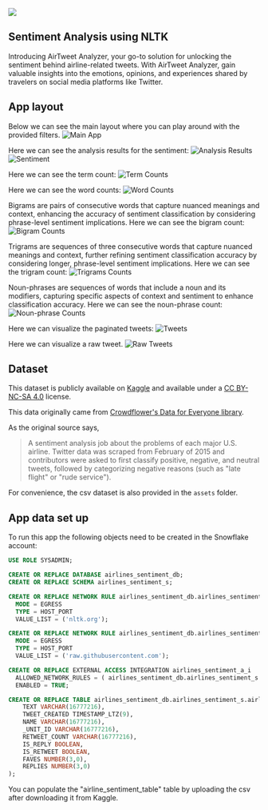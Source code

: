 ![](../shared_assets/sis-header.jpeg)

## Sentiment Analysis using NLTK

Introducing AirTweet Analyzer, your go-to solution for unlocking the sentiment behind airline-related tweets. With AirTweet Analyzer, gain valuable insights into the emotions, opinions, and experiences shared by travelers on social media platforms like Twitter.

## App layout

Below we can see the main layout where you can play around with the provided filters.
![Main App](./assets/app.png)

Here we can see the analysis results for the sentiment:
![Analysis Results](./assets/analysis%20results.png)
![Sentiment](./assets/analysis%20results%20sentiment.png)

Here we can see the term count:
![Term Counts](./assets/term%20counts.png)

Here we can see the word counts:
![Word Counts](./assets/word%20counts.png)

Bigrams are pairs of consecutive words that capture nuanced meanings and context, enhancing the accuracy of sentiment classification by considering phrase-level sentiment implications. Here we can see the bigram count:
![Bigram Counts](./assets/bigram%20counts.png)

Trigrams are sequences of three consecutive words that capture nuanced meanings and context, further refining sentiment classification accuracy by considering longer, phrase-level sentiment implications. Here we can see the trigram count:
![Trigrams Counts](./assets/trigrams%20counts.png)

Noun-phrases are sequences of words that include a noun and its modifiers, capturing specific aspects of context and sentiment to enhance classification accuracy. Here we can see the noun-phrase count:
![Noun-phrase Counts](./assets/noun-phrases%20counts.png)

Here we can visualize the paginated tweets:
![Tweets](./assets/tweets.png)

Here we can visualize a raw tweet.
![Raw Tweets](./assets/raw%20tweets.png)

## Dataset

This dataset is publicly available on [Kaggle](https://www.kaggle.com/datasets/crowdflower/twitter-airline-sentiment) and available under a [CC BY-NC-SA 4.0](https://creativecommons.org/licenses/by-nc-sa/4.0/) license.


This data originally came from [Crowdflower's Data for Everyone library](http://www.crowdflower.com/data-for-everyone).

As the original source says,

> A sentiment analysis job about the problems of each major U.S. airline. Twitter data was scraped from February of 2015 and contributors were asked to first classify positive, negative, and neutral tweets, followed by categorizing negative reasons (such as "late flight" or "rude service").

For convenience, the csv dataset is also provided in the `assets` folder. 

## App data set up

To run this app the following objects need to be created in the Snowflake account:

```sql
USE ROLE SYSADMIN;

CREATE OR REPLACE DATABASE airlines_sentiment_db;
CREATE OR REPLACE SCHEMA airlines_sentiment_s;

CREATE OR REPLACE NETWORK RULE airlines_sentiment_db.airlines_sentiment_s.NLTK
  MODE = EGRESS
  TYPE = HOST_PORT
  VALUE_LIST = ('nltk.org');

CREATE OR REPLACE NETWORK RULE airlines_sentiment_db.airlines_sentiment_s.GITHUB_USER_CONTENT
  MODE = EGRESS
  TYPE = HOST_PORT
  VALUE_LIST = ('raw.githubusercontent.com');

CREATE OR REPLACE EXTERNAL ACCESS INTEGRATION airlines_sentiment_a_i
  ALLOWED_NETWORK_RULES = ( airlines_sentiment_db.airlines_sentiment_s.NLTK,airlines_sentiment_db.airlines_sentiment_s.GITHUB_USER_CONTENT )
  ENABLED = TRUE;

CREATE OR REPLACE TABLE airlines_sentiment_db.airlines_sentiment_s.airline_sentiment_table (
	TEXT VARCHAR(16777216),
	TWEET_CREATED TIMESTAMP_LTZ(9),
	NAME VARCHAR(16777216),
	_UNIT_ID VARCHAR(16777216),
	RETWEET_COUNT VARCHAR(16777216),
	IS_REPLY BOOLEAN,
	IS_RETWEET BOOLEAN,
	FAVES NUMBER(3,0),
	REPLIES NUMBER(3,0)
);
```

You can populate the "airline_sentiment_table" table by uploading the csv after downloading it from Kaggle.


